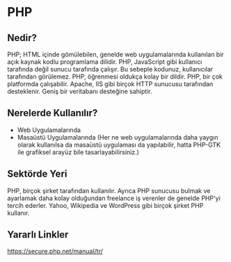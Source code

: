# PHP

## Nedir?

PHP; HTML içinde gömülebilen, genelde web uygulamalarında kullanılan bir açık kaynak kodlu programlama dilidir. PHP, JavaScript gibi kullanıcı tarafında değil sunucu tarafında çalışır. Bu sebeple kodunuz, kullanıcılar tarafından görülemez. PHP, öğrenmesi oldukça kolay bir dildir. PHP, bir çok platformda çalışabilir. Apache, IIS gibi birçok HTTP sunucusu tarafından desteklenir. Geniş bir veritabanı desteğine sahiptir.

## Nerelerde Kullanılır?

  - Web Uygulamalarında
  - Masaüstü Uygulamalarında
    (Her ne web uygulamalarında daha yaygın olarak kullanılsa da masaüstü uygulaması da yapılabilir, hatta PHP-GTK ile grafiksel arayüz bile tasarlayabilirsiniz.)
    
## Sektörde Yeri

PHP, birçok şirket tarafından kullanılır. Ayrıca PHP sunucusu bulmak ve ayarlamak daha kolay olduğundan freelance iş verenler de genelde PHP'yi tercih ederler. Yahoo, Wikipedia ve WordPress gibi birçok şirket PHP kullanır.

## Yararlı Linkler

https://secure.php.net/manual/tr/
